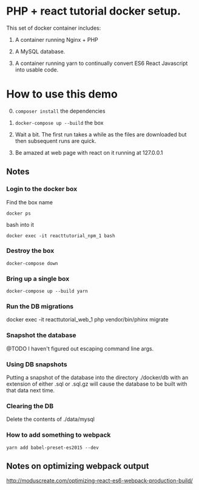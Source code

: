 
# PHP + react tutorial docker setup. 

This set of docker container includes:

1. A container running Nginx + PHP

2. A MySQL database.

3. A container running yarn to continually convert ES6 React Javascript into usable code.


# How to use this demo

0. `composer install` the dependencies 

1. `docker-compose up --build` the box
 
2. Wait a bit. The first run takes a while as the files are downloaded but then subsequent runs are quick.

3. Be amazed at web page with react on it running at 127.0.0.1


## Notes 

### Login to the docker box

Find the box name

`docker ps`

bash into it

`docker exec -it reacttutorial_npm_1 bash`

### Destroy the box
 
`docker-compose down`

### Bring up a single box

```
docker-compose up --build yarn
```

### Run the DB migrations

docker exec -it reacttutorial_web_1 php vendor/bin/phinx migrate

### Snapshot the database

@TODO I haven't figured out escaping command line args.

### Using DB snapshots 

Putting a snapshot of the database into the directory ./docker/db with an extension of either .sql or .sql.gz will cause the database to be built with that data next time.

### Clearing the DB

Delete the contents of ./data/mysql

### How to add something to webpack

```
yarn add babel-preset-es2015 --dev
```

## Notes on optimizing webpack output

http://moduscreate.com/optimizing-react-es6-webpack-production-build/
